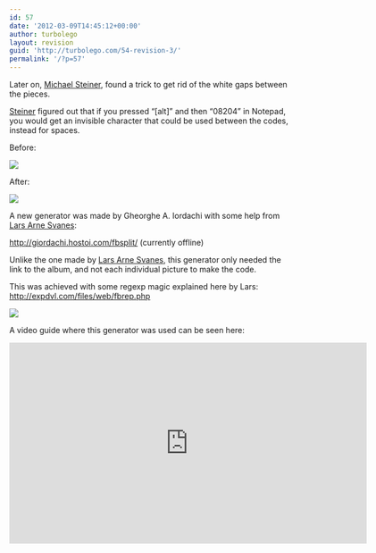 ```yaml
---
id: 57
date: '2012-03-09T14:45:12+00:00'
author: turbolego
layout: revision
guid: 'http://turbolego.com/54-revision-3/'
permalink: '/?p=57'
---
```


Later on, [Michael Steiner](http://www.facebook.com/Stone19), found a trick to get rid of the white gaps between the pieces.

[Steiner](http://www.facebook.com/Stone19) figured out that if you pressed “\[alt\]” and then “08204” in Notepad, you would get an invisible character that could be used between the codes, instead for spaces.

Before:

![](www(4))

After:

![](www(5))

A new generator was made by Gheorghe A. Iordachi with some help from [Lars Arne Svanes](http://www.facebook.com/Lanjelin.Svanes):

<http://giordachi.hostoi.com/fbsplit/> (currently offline)

Unlike the one made by [Lars Arne Svanes](http://www.facebook.com/Lanjelin.Svanes), this generator only needed the link to the album, and not each individual picture to make the code.

This was achieved with some regexp magic explained here by Lars: <http://expdvl.com/files/web/fbrep.php>

![](www(6))

A video guide where this generator was used can be seen here:

<iframe allow="accelerometer; autoplay; clipboard-write; encrypted-media; gyroscope; picture-in-picture; web-share" allowfullscreen="" frameborder="0" height="360" loading="lazy" referrerpolicy="strict-origin-when-cross-origin" src="https://www.youtube.com/embed/wF8_zv7vuoI?start=3&feature=oembed" title="How to make a large facebook smiley jigsaw puzzle FASTEST!" width="640"></iframe>